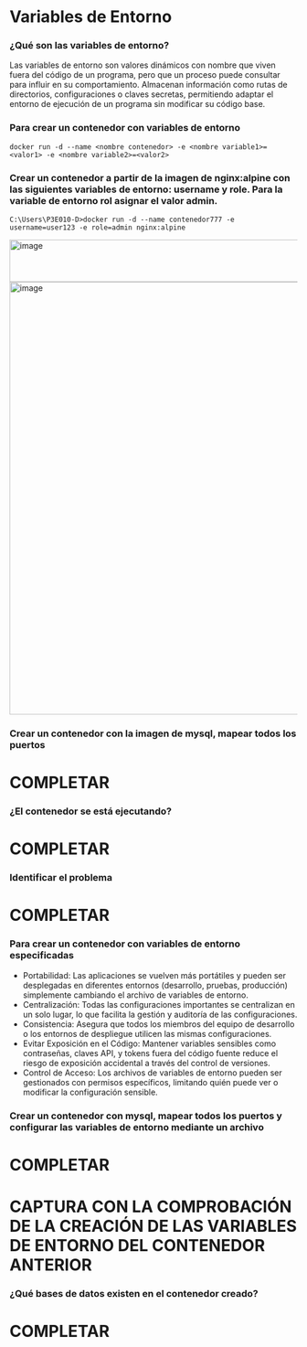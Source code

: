 # Variables de Entorno
### ¿Qué son las variables de entorno?

Las variables de entorno son valores dinámicos con nombre que viven fuera del código de un programa, pero que un proceso puede consultar para influir en su comportamiento. Almacenan información como rutas de directorios, configuraciones o claves secretas, permitiendo adaptar el entorno de ejecución de un programa sin modificar su código base. 

### Para crear un contenedor con variables de entorno

```
docker run -d --name <nombre contenedor> -e <nombre variable1>=<valor1> -e <nombre variable2>=<valor2>
```

### Crear un contenedor a partir de la imagen de nginx:alpine con las siguientes variables de entorno: username y role. Para la variable de entorno rol asignar el valor admin.
```
C:\Users\P3E010-D>docker run -d --name contenedor777 -e username=user123 -e role=admin nginx:alpine
```
<img width="1121" height="74" alt="image" src="https://github.com/user-attachments/assets/17c700ea-9330-43a6-949e-9fdb377147e6" />

<img width="969" height="757" alt="image" src="https://github.com/user-attachments/assets/6b01e1b0-6a50-46de-8392-aabb9e780735" />



### Crear un contenedor con la imagen de mysql, mapear todos los puertos
# COMPLETAR

### ¿El contenedor se está ejecutando?
# COMPLETAR

### Identificar el problema
# COMPLETAR

### Para crear un contenedor con variables de entorno especificadas
- Portabilidad: Las aplicaciones se vuelven más portátiles y pueden ser desplegadas en diferentes entornos (desarrollo, pruebas, producción) simplemente cambiando el archivo de variables de entorno.
- Centralización: Todas las configuraciones importantes se centralizan en un solo lugar, lo que facilita la gestión y auditoría de las configuraciones.
- Consistencia: Asegura que todos los miembros del equipo de desarrollo o los entornos de despliegue utilicen las mismas configuraciones.
- Evitar Exposición en el Código: Mantener variables sensibles como contraseñas, claves API, y tokens fuera del código fuente reduce el riesgo de exposición accidental a través del control de versiones.
- Control de Acceso: Los archivos de variables de entorno pueden ser gestionados con permisos específicos, limitando quién puede ver o modificar la configuración sensible.

### Crear un contenedor con mysql, mapear todos los puertos y configurar las variables de entorno mediante un archivo
# COMPLETAR

# CAPTURA CON LA COMPROBACIÓN DE LA CREACIÓN DE LAS VARIABLES DE ENTORNO DEL CONTENEDOR ANTERIOR 

### ¿Qué bases de datos existen en el contenedor creado?
# COMPLETAR
